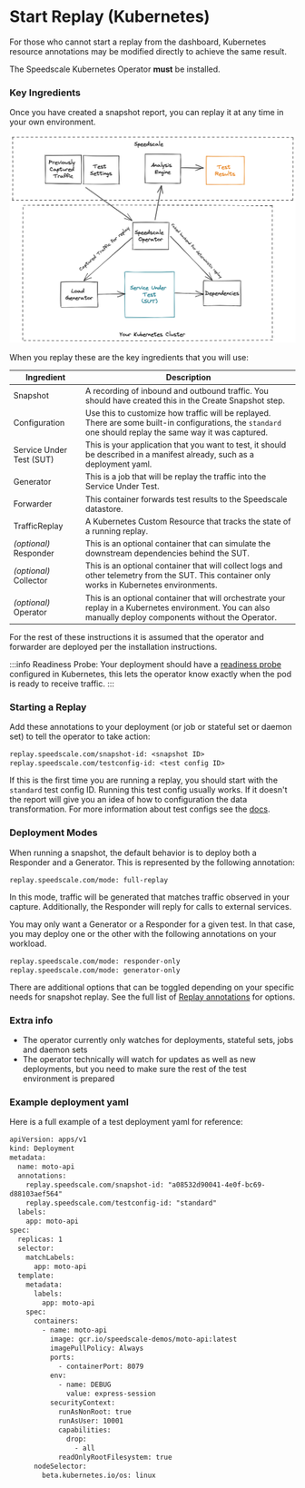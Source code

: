 
# Start Replay (Kubernetes)

For those who cannot start a replay from the dashboard, Kubernetes resource annotations may be modified directly to achieve the same result.

The Speedscale Kubernetes Operator **must** be installed.

### Key Ingredients

Once you have created a snapshot report, you can replay it at any time in your own environment.

![Test environment with all components deployed](./test-architecture.png)

When you replay these are the key ingredients that you will use:

| Ingredient               | Description                                                                                                                                                |
| ------------------------ | ---------------------------------------------------------------------------------------------------------------------------------------------------------- |
| Snapshot                 | A recording of inbound and outbound traffic. You should have created this in the Create Snapshot step.                                                     |
| Configuration            | Use this to customize how traffic will be replayed. There are some built-in configurations, the `standard` one should replay the same way it was captured. |
| Service Under Test (SUT) | This is your application that you want to test, it should be described in a manifest already, such as a deployment yaml.                                   |
| Generator                | This is a job that will be replay the traffic into the Service Under Test.                                                                                 |
| Forwarder                | This container forwards test results to the Speedscale datastore.                                                                                          |
| TrafficReplay            | A Kubernetes Custom Resource that tracks the state of a running replay.
| _(optional)_ Responder   | This is an optional container that can simulate the downstream dependencies behind the SUT.                                                                |
| _(optional)_ Collector   | This is an optional container that will collect logs and other telemetry from the SUT. This container only works in Kubernetes environments.               |
| _(optional)_ Operator    | This is an optional container that will orchestrate your replay in a Kubernetes environment. You can also manually deploy components without the Operator. |

For the rest of these instructions it is assumed that the operator and forwarder are deployed per the installation instructions.

:::info
Readiness Probe: Your deployment should have a [readiness probe](https://kubernetes.io/docs/tasks/configure-pod-container/configure-liveness-readiness-startup-probes/) configured in Kubernetes, this lets the operator know exactly when the pod is ready to receive traffic.
:::

### Starting a Replay <a href="#running-an-isolation-test" id="running-an-isolation-test"></a>

Add these annotations to your deployment (or job or stateful set or daemon set) to tell the operator to take action:

```
replay.speedscale.com/snapshot-id: <snapshot ID>
replay.speedscale.com/testconfig-id: <test config ID>
```

If this is the first time you are running a replay, you should start with the `standard` test config ID. Running this test config usually works. If it doesn't the report will give you an idea of how to configuration the data transformation. For more information about test configs see the [docs](../../../../reference/configuration/README.md).

### Deployment Modes

When running a snapshot, the default behavior is to deploy both a Responder and a Generator. This is represented by the following annotation:

```
replay.speedscale.com/mode: full-replay
```

In this mode, traffic will be generated that matches traffic observed in your capture.
Additionally, the Responder will reply for calls to external services.

You may only want a Generator or a Responder for a given test. In that case, you may deploy one or the other with the following annotations on your workload.

```
replay.speedscale.com/mode: responder-only
replay.speedscale.com/mode: generator-only
```

There are additional options that can be toggled depending on your specific needs for snapshot replay.
See the full list of [Replay annotations](./optional-replay-annotations.mdx) for options.

### Extra info <a href="#extra-info" id="extra-info"></a>

* The operator currently only watches for deployments, stateful sets, jobs and daemon sets
* The operator technically will watch for updates as well as new deployments, but you need to make sure the rest of the test environment is prepared

### Example deployment yaml <a href="#example-deployment-yaml" id="example-deployment-yaml"></a>

Here is a full example of a test deployment yaml for reference:

```
apiVersion: apps/v1
kind: Deployment
metadata:
  name: moto-api
  annotations:
    replay.speedscale.com/snapshot-id: "a08532d90041-4e0f-bc69-d88103aef564"
    replay.speedscale.com/testconfig-id: "standard"
  labels:
    app: moto-api
spec:
  replicas: 1
  selector:
    matchLabels:
      app: moto-api
  template:
    metadata:
      labels:
        app: moto-api
    spec:
      containers:
        - name: moto-api
          image: gcr.io/speedscale-demos/moto-api:latest
          imagePullPolicy: Always
          ports:
            - containerPort: 8079
          env:
            - name: DEBUG
              value: express-session
          securityContext:
            runAsNonRoot: true
            runAsUser: 10001
            capabilities:
              drop:
                - all
            readOnlyRootFilesystem: true
      nodeSelector:
        beta.kubernetes.io/os: linux
```


